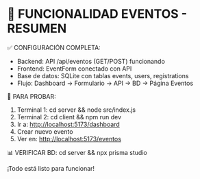 # 🎯 FUNCIONALIDAD EVENTOS - RESUMEN

✅ CONFIGURACIÓN COMPLETA:

- Backend: API /api/eventos (GET/POST) funcionando
- Frontend: EventForm conectado con API
- Base de datos: SQLite con tablas events, users, registrations
- Flujo: Dashboard → Formulario → API → BD → Página Eventos

🚀 PARA PROBAR:

1. Terminal 1: cd server && node src/index.js
2. Terminal 2: cd client && npm run dev  
3. Ir a: <http://localhost:5173/dashboard>
4. Crear nuevo evento
5. Ver en: <http://localhost:5173/eventos>

📊 VERIFICAR BD: cd server && npx prisma studio

¡Todo está listo para funcionar!
